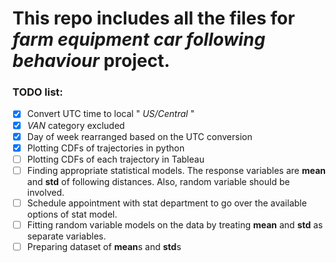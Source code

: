 # This repo includes all the files for _farm equipment car following behaviour_ project.

### TODO list:
- [X] Convert UTC time to local " _US/Central_ "
- [X] _VAN_ category excluded
- [X] Day of week rearranged based on the UTC conversion
- [X] Plotting CDFs of trajectories in python
- [ ] Plotting CDFs of each trajectory in Tableau
- [ ] Finding appropriate statistical models. The response variables are **mean** and **std** of following distances. Also, random variable should be involved.
- [ ] Schedule appointment with stat department to go over the available options of stat model.
- [ ] Fitting random variable models on the data by treating **mean** and **std** as separate variables.
- [ ] Preparing dataset of **mean**s and **std**s 
